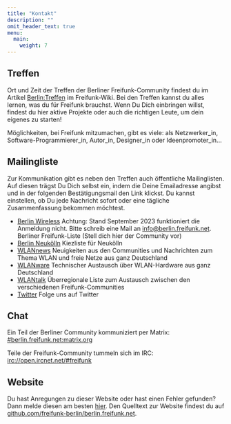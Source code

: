 ```yaml
---
title: "Kontakt"
description: ""
omit_header_text: true
menu:
  main:
    weight: 7
---
```


## Treffen

Ort und Zeit der Treffen der Berliner Freifunk-Community findest du im Artikel [Berlin:Treffen](https://wiki.freifunk.net/Berlin:Treffen) im Freifunk-Wiki. Bei den Treffen kannst du alles lernen, was du für Freifunk brauchst. Wenn Du Dich einbringen willst, findest du hier aktive Projekte oder auch die richtigen Leute, um dein eigenes zu starten!

Möglichkeiten, bei Freifunk mitzumachen, gibt es viele: als Netzwerker_in, Software-Programmierer_in, Autor_in, Designer_in oder Ideenpromoter_in...

## Mailingliste

Zur Kommunikation gibt es neben den Treffen auch öffentliche Mailinglisten. Auf diesen trägst Du Dich selbst ein, indem die Deine Emailadresse angibst und in der folgenden Bestätigungsmail den Link klickst. Du kannst einstellen, ob Du jede Nachricht sofort oder eine tägliche Zusammenfassung bekommen möchtest.

* [Berlin Wireless](https://lists.berlin.freifunk.net/cgi-bin/mailman/listinfo/berlin) Achtung: Stand September 2023 funktioniert die Anmeldung nicht. Bitte schreib eine Mail an <info@berlin.freifunk.net>. Berliner Freifunk-Liste (Stell dich hier der Community vor)
* [Berlin Neukölln](https://lists.spline.inf.fu-berlin.de/mailman/listinfo/ff-nk) Kiezliste für Neukölln
* [WLANnews](https://lists.freifunk.net/mailman/listinfo/wlannews-freifunk.net) Neuigkeiten aus den Communities und Nachrichten zum Thema WLAN und freie Netze aus ganz Deutschland
* [WLANware](https://lists.freifunk.net/mailman/listinfo/wlanware-freifunk.net) Technischer Austausch über WLAN-Hardware aus ganz Deutschland
* [WLANtalk](https://lists.freifunk.net/mailman/listinfo/wlantalk-freifunk.net) Überregionale Liste zum Austausch zwischen den verschiedenen Freifunk-Communities
* [Twitter](https://twitter.com/freifunk_berlin) Folge uns auf Twitter

## Chat

Ein Teil der Berliner Community kommuniziert per Matrix: [#berlin.freifunk.net:matrix.org](https://matrix.to/#/#berlin.freifunk.net:matrix.org)

Teile der Freifunk-Community tummeln sich im IRC: [irc://open.ircnet.net/#freifunk](irc://open.ircnet.net/#freifunk)

## Website

Du hast Anregungen zu dieser Website oder hast einen Fehler gefunden? Dann melde diesen am besten [hier](https://github.com/freifunk-berlin/berlin.freifunk.net/issues/new). Den Quelltext zur Website findest du auf [github.com/freifunk-berlin/berlin.freifunk.net](https://github.com/freifunk-berlin/berlin.freifunk.net).
